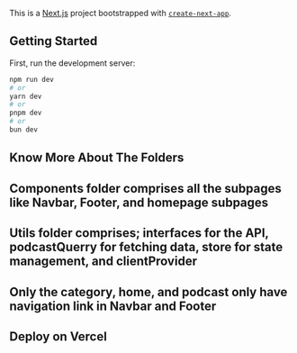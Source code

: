This is a [Next.js](https://nextjs.org) project bootstrapped with [`create-next-app`](https://nextjs.org/docs/app/api-reference/cli/create-next-app).

## Getting Started

First, run the development server:

```bash
npm run dev
# or
yarn dev
# or
pnpm dev
# or
bun dev
```

## Know More About The Folders

## Components folder comprises all the subpages like Navbar, Footer, and homepage subpages

## Utils folder comprises; interfaces for the API, podcastQuerry for fetching data, store for state management, and clientProvider


## Only the category, home, and podcast only have navigation link in Navbar and Footer




## Deploy on Vercel

